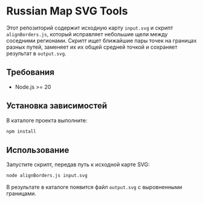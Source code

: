 # Russian Map SVG Tools

Этот репозиторий содержит исходную карту `input.svg` и скрипт `alignBorders.js`,
который исправляет небольшие щели между соседними регионами. Скрипт ищет
ближайшие пары точек на границах разных путей, заменяет их их общей
средней точкой и сохраняет результат в `output.svg`.

## Требования
- Node.js >= 20

## Установка зависимостей
В каталоге проекта выполните:

```bash
npm install
```

## Использование
Запустите скрипт, передав путь к исходной карте SVG:

```bash
node alignBorders.js input.svg
```

В результате в каталоге появится файл `output.svg` с выровненными границами.

